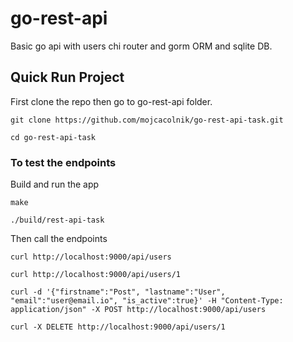# go-rest-api
Basic go api with users chi router and gorm ORM and sqlite DB.

## Quick Run Project
First clone the repo then go to go-rest-api folder.

```
git clone https://github.com/mojcacolnik/go-rest-api-task.git

cd go-rest-api-task
```
### To test the endpoints

Build and run the app
```
make

./build/rest-api-task
```
Then call the endpoints

```
curl http://localhost:9000/api/users

curl http://localhost:9000/api/users/1

curl -d '{"firstname":"Post", "lastname":"User", "email":"user@email.io", "is_active":true}' -H "Content-Type: application/json" -X POST http://localhost:9000/api/users

curl -X DELETE http://localhost:9000/api/users/1
```
